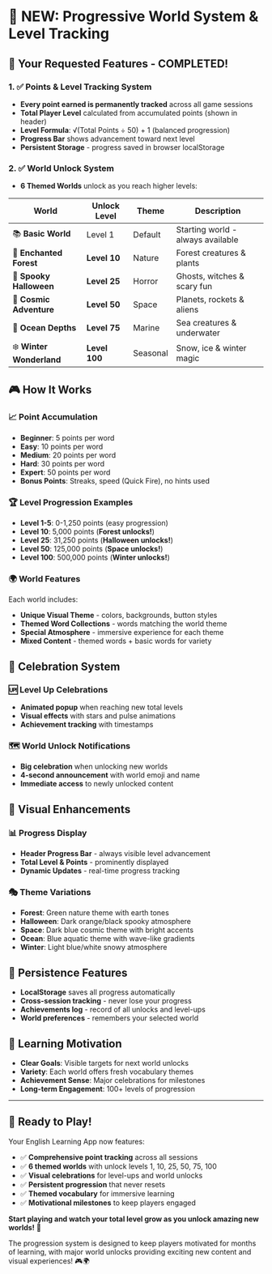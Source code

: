 # 🌟 NEW: Progressive World System & Level Tracking

## 🎯 Your Requested Features - COMPLETED!

### 1. ✅ **Points & Level Tracking System**
- **Every point earned is permanently tracked** across all game sessions
- **Total Player Level** calculated from accumulated points (shown in header)
- **Level Formula**: √(Total Points ÷ 50) + 1 (balanced progression)
- **Progress Bar** shows advancement toward next level
- **Persistent Storage** - progress saved in browser localStorage

### 2. ✅ **World Unlock System** 
- **6 Themed Worlds** unlock as you reach higher levels:

| World | Unlock Level | Theme | Description |
|-------|-------------|--------|-------------|
| 📚 **Basic World** | Level 1 | Default | Starting world - always available |
| 🌲 **Enchanted Forest** | **Level 10** | Nature | Forest creatures & plants |
| 🎃 **Spooky Halloween** | **Level 25** | Horror | Ghosts, witches & scary fun |
| 🚀 **Cosmic Adventure** | **Level 50** | Space | Planets, rockets & aliens |
| 🌊 **Ocean Depths** | **Level 75** | Marine | Sea creatures & underwater |
| ❄️ **Winter Wonderland** | **Level 100** | Seasonal | Snow, ice & winter magic |

## 🎮 How It Works

### 📈 **Point Accumulation**
- **Beginner**: 5 points per word
- **Easy**: 10 points per word  
- **Medium**: 20 points per word
- **Hard**: 30 points per word
- **Expert**: 50 points per word
- **Bonus Points**: Streaks, speed (Quick Fire), no hints used

### 🏆 **Level Progression Examples**
- **Level 1-5**: 0-1,250 points (easy progression)
- **Level 10**: 5,000 points (**Forest unlocks!**)  
- **Level 25**: 31,250 points (**Halloween unlocks!**)
- **Level 50**: 125,000 points (**Space unlocks!**)
- **Level 100**: 500,000 points (**Winter unlocks!**)

### 🌍 **World Features**
Each world includes:
- **Unique Visual Theme** - colors, backgrounds, button styles
- **Themed Word Collections** - words matching the world theme  
- **Special Atmosphere** - immersive experience for each theme
- **Mixed Content** - themed words + basic words for variety

## 🎉 **Celebration System**

### 🆙 **Level Up Celebrations**
- **Animated popup** when reaching new total levels
- **Visual effects** with stars and pulse animations
- **Achievement tracking** with timestamps

### 🗺️ **World Unlock Notifications**
- **Big celebration** when unlocking new worlds
- **4-second announcement** with world emoji and name
- **Immediate access** to newly unlocked content

## 🎨 **Visual Enhancements**

### 📊 **Progress Display**
- **Header Progress Bar** - always visible level advancement
- **Total Level & Points** - prominently displayed
- **Dynamic Updates** - real-time progress tracking

### 🎭 **Theme Variations**
- **Forest**: Green nature theme with earth tones
- **Halloween**: Dark orange/black spooky atmosphere  
- **Space**: Dark blue cosmic theme with bright accents
- **Ocean**: Blue aquatic theme with wave-like gradients
- **Winter**: Light blue/white snowy atmosphere

## 💾 **Persistence Features**
- **LocalStorage** saves all progress automatically
- **Cross-session tracking** - never lose your progress
- **Achievements log** - record of all unlocks and level-ups
- **World preferences** - remembers your selected world

## 🎯 **Learning Motivation**
- **Clear Goals**: Visible targets for next world unlocks
- **Variety**: Each world offers fresh vocabulary themes
- **Achievement Sense**: Major celebrations for milestones
- **Long-term Engagement**: 100+ levels of progression

---

## 🚀 **Ready to Play!**

Your English Learning App now features:
- ✅ **Comprehensive point tracking** across all sessions
- ✅ **6 themed worlds** with unlock levels 1, 10, 25, 50, 75, 100
- ✅ **Visual celebrations** for level-ups and world unlocks  
- ✅ **Persistent progression** that never resets
- ✅ **Themed vocabulary** for immersive learning
- ✅ **Motivational milestones** to keep players engaged

**Start playing and watch your total level grow as you unlock amazing new worlds!** 🌟

The progression system is designed to keep players motivated for months of learning, with major world unlocks providing exciting new content and visual experiences! 🎮🌍